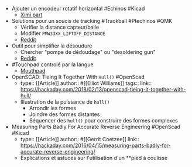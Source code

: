 - Ajouter un encodeur rotatif horizontal #Echinos #Kicad
	- [Ximi part](https://www.reddit.com/r/ErgoMechKeyboards/comments/12uf8av/comment/jhaiev8/?utm_source=share&utm_medium=mweb3x)
- Solutions pour un soucis de tracking #Trackball #Ptechinos #QMK
	- Vérifier la distance capteur/balle
	- Modifier `PMW33XX_LIFTOFF_DISTANCE`
	- [Reddit](https://www.reddit.com/r/ErgoMechKeyboards/comments/12x70nm/any_instructions_how_to_configure_trackball_via/)
- Outil pour simplifier la désoudure
	- Chercher "pompe de dédoudage" ou "desoldering gun"
	- [Reddit](https://www.reddit.com/r/MechanicalKeyboards/comments/r9lpkh/desoldered_184_switches_yesterday_with_the_worlds/)
- #Touchpad controlé par la langue
	- [Mouthpad](https://www.augmental.tech/)
- OpenSCAD: Tieing It Together With `Hull()` #OpenScad
	- type:: [[Article]]
	  author:: #[[Elliot Williams]]
	  tags::
	  link:: https://hackaday.com/2018/02/13/openscad-tieing-it-together-with-hull/
	- Illustration de la puissance de `hull()`
		- Arrondir les formes
		- Joindre des formes distantes
		- Séquencer des `hull()` pour construire des formes complexes
- Measuring Parts Badly For Accurate Reverse Engineering #OpenScad #Kicad
	- type:: [[Article]]
	  author:: #[[Gerrit Coetzee]]
	  link:: https://hackaday.com/2016/04/15/measuring-parts-badly-for-accurate-reverse-engineering/
	- Explications et astuces sur l'utilisation d'un **pied à coulisse